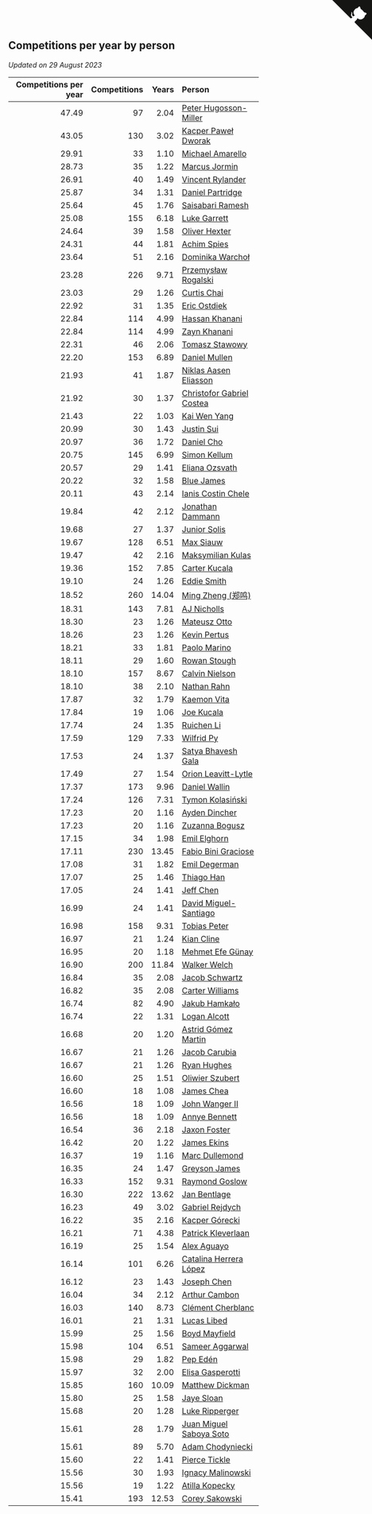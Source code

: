 ## Competitions per year by person

*Updated on 29 August 2023*

| Competitions per year | Competitions | Years | Person |
| ---: | ---: | ---: | :--- |
| 47.49 | 97 | 2.04 | [Peter Hugosson-Miller](https://www.worldcubeassociation.org/persons/2021HUGO01) |
| 43.05 | 130 | 3.02 | [Kacper Paweł Dworak](https://www.worldcubeassociation.org/persons/2020DWOR01) |
| 29.91 | 33 | 1.10 | [Michael Amarello](https://www.worldcubeassociation.org/persons/2022AMAR09) |
| 28.73 | 35 | 1.22 | [Marcus Jormin](https://www.worldcubeassociation.org/persons/2022JORM01) |
| 26.91 | 40 | 1.49 | [Vincent Rylander](https://www.worldcubeassociation.org/persons/2022RYLA01) |
| 25.87 | 34 | 1.31 | [Daniel Partridge](https://www.worldcubeassociation.org/persons/2022PART02) |
| 25.64 | 45 | 1.76 | [Saisabari Ramesh](https://www.worldcubeassociation.org/persons/2021RAME01) |
| 25.08 | 155 | 6.18 | [Luke Garrett](https://www.worldcubeassociation.org/persons/2017GARR05) |
| 24.64 | 39 | 1.58 | [Oliver Hexter](https://www.worldcubeassociation.org/persons/2022HEXT01) |
| 24.31 | 44 | 1.81 | [Achim Spies](https://www.worldcubeassociation.org/persons/2021SPIE01) |
| 23.64 | 51 | 2.16 | [Dominika Warchoł](https://www.worldcubeassociation.org/persons/2021WARC01) |
| 23.28 | 226 | 9.71 | [Przemysław Rogalski](https://www.worldcubeassociation.org/persons/2013ROGA02) |
| 23.03 | 29 | 1.26 | [Curtis Chai](https://www.worldcubeassociation.org/persons/2022CHAI02) |
| 22.92 | 31 | 1.35 | [Eric Ostdiek](https://www.worldcubeassociation.org/persons/2022OSTD01) |
| 22.84 | 114 | 4.99 | [Hassan Khanani](https://www.worldcubeassociation.org/persons/2018KHAN26) |
| 22.84 | 114 | 4.99 | [Zayn Khanani](https://www.worldcubeassociation.org/persons/2018KHAN28) |
| 22.31 | 46 | 2.06 | [Tomasz Stawowy](https://www.worldcubeassociation.org/persons/2021STAW01) |
| 22.20 | 153 | 6.89 | [Daniel Mullen](https://www.worldcubeassociation.org/persons/2016MULL04) |
| 21.93 | 41 | 1.87 | [Niklas Aasen Eliasson](https://www.worldcubeassociation.org/persons/2021ELIA01) |
| 21.92 | 30 | 1.37 | [Christofor Gabriel Costea](https://www.worldcubeassociation.org/persons/2022COST03) |
| 21.43 | 22 | 1.03 | [Kai Wen Yang](https://www.worldcubeassociation.org/persons/2022YANG19) |
| 20.99 | 30 | 1.43 | [Justin Sui](https://www.worldcubeassociation.org/persons/2022SUIJ01) |
| 20.97 | 36 | 1.72 | [Daniel Cho](https://www.worldcubeassociation.org/persons/2021CHOD01) |
| 20.75 | 145 | 6.99 | [Simon Kellum](https://www.worldcubeassociation.org/persons/2016KELL12) |
| 20.57 | 29 | 1.41 | [Eliana Ozsvath](https://www.worldcubeassociation.org/persons/2022OZSV01) |
| 20.22 | 32 | 1.58 | [Blue James](https://www.worldcubeassociation.org/persons/2022JAME01) |
| 20.11 | 43 | 2.14 | [Ianis Costin Chele](https://www.worldcubeassociation.org/persons/2021CHEL01) |
| 19.84 | 42 | 2.12 | [Jonathan Dammann](https://www.worldcubeassociation.org/persons/2021DAMM01) |
| 19.68 | 27 | 1.37 | [Junior Solis](https://www.worldcubeassociation.org/persons/2022SOLI03) |
| 19.67 | 128 | 6.51 | [Max Siauw](https://www.worldcubeassociation.org/persons/2017SIAU02) |
| 19.47 | 42 | 2.16 | [Maksymilian Kulas](https://www.worldcubeassociation.org/persons/2021KULA02) |
| 19.36 | 152 | 7.85 | [Carter Kucala](https://www.worldcubeassociation.org/persons/2015KUCA01) |
| 19.10 | 24 | 1.26 | [Eddie Smith](https://www.worldcubeassociation.org/persons/2022SMIT20) |
| 18.52 | 260 | 14.04 | [Ming Zheng (郑鸣)](https://www.worldcubeassociation.org/persons/2009ZHEN11) |
| 18.31 | 143 | 7.81 | [AJ Nicholls](https://www.worldcubeassociation.org/persons/2015NICH04) |
| 18.30 | 23 | 1.26 | [Mateusz Otto](https://www.worldcubeassociation.org/persons/2022OTTO01) |
| 18.26 | 23 | 1.26 | [Kevin Pertus](https://www.worldcubeassociation.org/persons/2022PERT01) |
| 18.21 | 33 | 1.81 | [Paolo Marino](https://www.worldcubeassociation.org/persons/2021MARI04) |
| 18.11 | 29 | 1.60 | [Rowan Stough](https://www.worldcubeassociation.org/persons/2022STOU01) |
| 18.10 | 157 | 8.67 | [Calvin Nielson](https://www.worldcubeassociation.org/persons/2014NIEL03) |
| 18.10 | 38 | 2.10 | [Nathan Rahn](https://www.worldcubeassociation.org/persons/2021RAHN01) |
| 17.87 | 32 | 1.79 | [Kaemon Vita](https://www.worldcubeassociation.org/persons/2021VITA01) |
| 17.84 | 19 | 1.06 | [Joe Kucala](https://www.worldcubeassociation.org/persons/2022KUCA01) |
| 17.74 | 24 | 1.35 | [Ruichen Li](https://www.worldcubeassociation.org/persons/2022LIRU02) |
| 17.59 | 129 | 7.33 | [Wilfrid Py](https://www.worldcubeassociation.org/persons/2016PYWI01) |
| 17.53 | 24 | 1.37 | [Satya Bhavesh Gala](https://www.worldcubeassociation.org/persons/2022GALA03) |
| 17.49 | 27 | 1.54 | [Orion Leavitt-Lytle](https://www.worldcubeassociation.org/persons/2022LEAV01) |
| 17.37 | 173 | 9.96 | [Daniel Wallin](https://www.worldcubeassociation.org/persons/2013WALL03) |
| 17.24 | 126 | 7.31 | [Tymon Kolasiński](https://www.worldcubeassociation.org/persons/2016KOLA02) |
| 17.23 | 20 | 1.16 | [Ayden Dincher](https://www.worldcubeassociation.org/persons/2022DINC01) |
| 17.23 | 20 | 1.16 | [Zuzanna Bogusz](https://www.worldcubeassociation.org/persons/2022BOGU01) |
| 17.15 | 34 | 1.98 | [Emil Elghorn](https://www.worldcubeassociation.org/persons/2021ELGH01) |
| 17.11 | 230 | 13.45 | [Fabio Bini Graciose](https://www.worldcubeassociation.org/persons/2010GRAC02) |
| 17.08 | 31 | 1.82 | [Emil Degerman](https://www.worldcubeassociation.org/persons/2021DEGE01) |
| 17.07 | 25 | 1.46 | [Thiago Han](https://www.worldcubeassociation.org/persons/2022HANT01) |
| 17.05 | 24 | 1.41 | [Jeff Chen](https://www.worldcubeassociation.org/persons/2022CHEN19) |
| 16.99 | 24 | 1.41 | [David Miguel-Santiago](https://www.worldcubeassociation.org/persons/2022MIGU02) |
| 16.98 | 158 | 9.31 | [Tobias Peter](https://www.worldcubeassociation.org/persons/2014PETE03) |
| 16.97 | 21 | 1.24 | [Kian Cline](https://www.worldcubeassociation.org/persons/2022CLIN01) |
| 16.95 | 20 | 1.18 | [Mehmet Efe Günay](https://www.worldcubeassociation.org/persons/2022GUNA05) |
| 16.90 | 200 | 11.84 | [Walker Welch](https://www.worldcubeassociation.org/persons/2011WELC01) |
| 16.84 | 35 | 2.08 | [Jacob Schwartz](https://www.worldcubeassociation.org/persons/2021SCHW01) |
| 16.82 | 35 | 2.08 | [Carter Williams](https://www.worldcubeassociation.org/persons/2021WILL06) |
| 16.74 | 82 | 4.90 | [Jakub Hamkało](https://www.worldcubeassociation.org/persons/2018HAMK01) |
| 16.74 | 22 | 1.31 | [Logan Alcott](https://www.worldcubeassociation.org/persons/2022ALCO02) |
| 16.68 | 20 | 1.20 | [Astrid Gómez Martin](https://www.worldcubeassociation.org/persons/2022MART26) |
| 16.67 | 21 | 1.26 | [Jacob Carubia](https://www.worldcubeassociation.org/persons/2022CARU02) |
| 16.67 | 21 | 1.26 | [Ryan Hughes](https://www.worldcubeassociation.org/persons/2022HUGH04) |
| 16.60 | 25 | 1.51 | [Oliwier Szubert](https://www.worldcubeassociation.org/persons/2022SZUB01) |
| 16.60 | 18 | 1.08 | [James Chea](https://www.worldcubeassociation.org/persons/2022CHEA05) |
| 16.56 | 18 | 1.09 | [John Wanger II](https://www.worldcubeassociation.org/persons/2022WANG39) |
| 16.56 | 18 | 1.09 | [Annye Bennett](https://www.worldcubeassociation.org/persons/2022BENN11) |
| 16.54 | 36 | 2.18 | [Jaxon Foster](https://www.worldcubeassociation.org/persons/2021FOST01) |
| 16.42 | 20 | 1.22 | [James Ekins](https://www.worldcubeassociation.org/persons/2022EKIN01) |
| 16.37 | 19 | 1.16 | [Marc Dullemond](https://www.worldcubeassociation.org/persons/2022DULL01) |
| 16.35 | 24 | 1.47 | [Greyson James](https://www.worldcubeassociation.org/persons/2022JAME02) |
| 16.33 | 152 | 9.31 | [Raymond Goslow](https://www.worldcubeassociation.org/persons/2014GOSL01) |
| 16.30 | 222 | 13.62 | [Jan Bentlage](https://www.worldcubeassociation.org/persons/2010BENT01) |
| 16.23 | 49 | 3.02 | [Gabriel Rejdych](https://www.worldcubeassociation.org/persons/2020REJD01) |
| 16.22 | 35 | 2.16 | [Kacper Górecki](https://www.worldcubeassociation.org/persons/2021GORE01) |
| 16.21 | 71 | 4.38 | [Patrick Kleverlaan](https://www.worldcubeassociation.org/persons/2019KLEV01) |
| 16.19 | 25 | 1.54 | [Alex Aguayo](https://www.worldcubeassociation.org/persons/2022AGUA01) |
| 16.14 | 101 | 6.26 | [Catalina Herrera López](https://www.worldcubeassociation.org/persons/2017LOPE31) |
| 16.12 | 23 | 1.43 | [Joseph Chen](https://www.worldcubeassociation.org/persons/2022CHEN16) |
| 16.04 | 34 | 2.12 | [Arthur Cambon](https://www.worldcubeassociation.org/persons/2021CAMB01) |
| 16.03 | 140 | 8.73 | [Clément Cherblanc](https://www.worldcubeassociation.org/persons/2014CHER05) |
| 16.01 | 21 | 1.31 | [Lucas Libed](https://www.worldcubeassociation.org/persons/2022LIBE02) |
| 15.99 | 25 | 1.56 | [Boyd Mayfield](https://www.worldcubeassociation.org/persons/2022MAYF01) |
| 15.98 | 104 | 6.51 | [Sameer Aggarwal](https://www.worldcubeassociation.org/persons/2017AGGA01) |
| 15.98 | 29 | 1.82 | [Pep Edén](https://www.worldcubeassociation.org/persons/2021EDEN01) |
| 15.97 | 32 | 2.00 | [Elisa Gasperotti](https://www.worldcubeassociation.org/persons/2021GASP01) |
| 15.85 | 160 | 10.09 | [Matthew Dickman](https://www.worldcubeassociation.org/persons/2013DICK01) |
| 15.80 | 25 | 1.58 | [Jaye Sloan](https://www.worldcubeassociation.org/persons/2022SLOA01) |
| 15.68 | 20 | 1.28 | [Luke Ripperger](https://www.worldcubeassociation.org/persons/2022RIPP01) |
| 15.61 | 28 | 1.79 | [Juan Miguel Saboya Soto](https://www.worldcubeassociation.org/persons/2021SOTO01) |
| 15.61 | 89 | 5.70 | [Adam Chodyniecki](https://www.worldcubeassociation.org/persons/2017CHOD02) |
| 15.60 | 22 | 1.41 | [Pierce Tickle](https://www.worldcubeassociation.org/persons/2022TICK01) |
| 15.56 | 30 | 1.93 | [Ignacy Malinowski](https://www.worldcubeassociation.org/persons/2021MALI02) |
| 15.56 | 19 | 1.22 | [Atilla Kopecky](https://www.worldcubeassociation.org/persons/2022KOPE01) |
| 15.41 | 193 | 12.53 | [Corey Sakowski](https://www.worldcubeassociation.org/persons/2011SAKO01) |


<a href="https://github.com/jonatanklosko/wca_statistics" class="github-corner" aria-label="View source on Github"><svg width="80" height="80" viewBox="0 0 250 250" style="fill:#151513; color:#fff; position: absolute; top: 0; border: 0; right: 0;" aria-hidden="true"><path d="M0,0 L115,115 L130,115 L142,142 L250,250 L250,0 Z"></path><path d="M128.3,109.0 C113.8,99.7 119.0,89.6 119.0,89.6 C122.0,82.7 120.5,78.6 120.5,78.6 C119.2,72.0 123.4,76.3 123.4,76.3 C127.3,80.9 125.5,87.3 125.5,87.3 C122.9,97.6 130.6,101.9 134.4,103.2" fill="currentColor" style="transform-origin: 130px 106px;" class="octo-arm"></path><path d="M115.0,115.0 C114.9,115.1 118.7,116.5 119.8,115.4 L133.7,101.6 C136.9,99.2 139.9,98.4 142.2,98.6 C133.8,88.0 127.5,74.4 143.8,58.0 C148.5,53.4 154.0,51.2 159.7,51.0 C160.3,49.4 163.2,43.6 171.4,40.1 C171.4,40.1 176.1,42.5 178.8,56.2 C183.1,58.6 187.2,61.8 190.9,65.4 C194.5,69.0 197.7,73.2 200.1,77.6 C213.8,80.2 216.3,84.9 216.3,84.9 C212.7,93.1 206.9,96.0 205.4,96.6 C205.1,102.4 203.0,107.8 198.3,112.5 C181.9,128.9 168.3,122.5 157.7,114.1 C157.9,116.9 156.7,120.9 152.7,124.9 L141.0,136.5 C139.8,137.7 141.6,141.9 141.8,141.8 Z" fill="currentColor" class="octo-body"></path></svg></a><style>.github-corner:hover .octo-arm{animation:octocat-wave 560ms ease-in-out}@keyframes octocat-wave{0%,100%{transform:rotate(0)}20%,60%{transform:rotate(-25deg)}40%,80%{transform:rotate(10deg)}}@media (max-width:500px){.github-corner:hover .octo-arm{animation:none}.github-corner .octo-arm{animation:octocat-wave 560ms ease-in-out}}</style>
